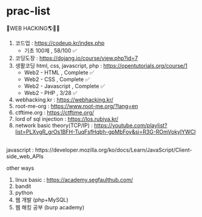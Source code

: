 # prac-list

🔰WEB HACKING🌎🏴‍☠️
1. 코드업 : https://codeup.kr/index.php
   - 기초 100제 , 58/100 ✅
3. 코딩도장 : https://dojang.io/course/view.php?id=7
4. 생활코딩 html, css, javascript, php : https://opentutorials.org/course/1
   - Web2 - HTML , Complete ✅
   - Web2 - CSS , Complete ✅
   - Web2 - Javascript , Complete ✅
   - Web2 - PHP , 3/28 ✅
6. webhacking.kr : https://webhacking.kr/
7. root-me-org : https://www.root-me.org/?lang=en
8. ctftime.org : https://ctftime.org/
9. lord of sql injection : https://los.rubiya.kr/
10. network basic theory(TCP/IP) : https://youtube.com/playlist?list=PLXvgR_grOs1BFH-TuqFsfHqbh-gpMbFoy&si=R3G-ROmVokylYWCI
<br>
javascript : https://developer.mozilla.org/ko/docs/Learn/JavaScript/Client-side_web_APIs

other ways
1. linux basic : https://academy.segfaulthub.com/
2. bandit
3. python
4. 웹 개발 (php+MySQL)
5. 웹 해킹 공부 (burp academy)
